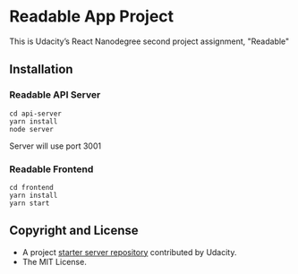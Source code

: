 # Readable App Project
This is Udacity’s React Nanodegree second project assignment, "Readable"

## Installation

### Readable API Server
```
cd api-server
yarn install
node server
```
Server will use port 3001

### Readable Frontend
```
cd frontend
yarn install
yarn start
```

## Copyright and License
* A project [starter server repository](https://github.com/udacity/reactnd-project-readable-starter) contributed by Udacity.
* The MIT License.
